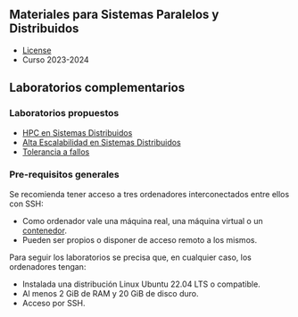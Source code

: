 ## Materiales para Sistemas Paralelos y Distribuidos

<html>
<ul>
<li> <a href="https://github.com/acaldero/uc3m_ssdd/blob/main/LICENSE">License</a> </li>
<li> Curso 2023-2024</li>
</ul>
</html>


## Laboratorios complementarios

### Laboratorios propuestos

* [HPC en Sistemas Distribuidos](https://github.com/acaldero/uc3m_ssdd/blob/main/lab_mpi/README.md)
* [Alta Escalabilidad en Sistemas Distribuidos](https://github.com/acaldero/uc3m_ssdd/blob/main/lab_spark/README.md)
* [Tolerancia a fallos](https://github.com/acaldero/uc3m_ssdd/blob/main/lab_checkpoint/README.md)


### Pre-requisitos generales

Se recomienda tener acceso a tres ordenadores interconectados entre ellos con SSH:
* Como ordenador vale una máquina real, una máquina virtual o un [contenedor](https://github.com/acaldero/u22-docker).
* Pueden ser propios o disponer de acceso remoto a los mismos. 

Para seguir los laboratorios se precisa que, en cualquier caso, los ordenadores tengan:
* Instalada una distribución Linux Ubuntu 22.04 LTS o compatible.
* Al menos 2 GiB de RAM y 20 GiB de disco duro.
* Acceso por SSH.


